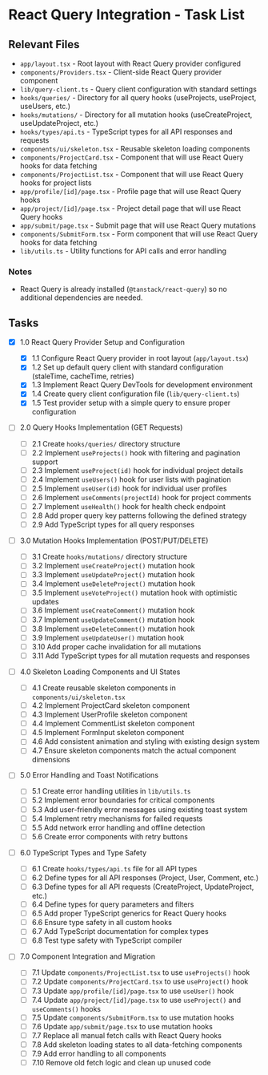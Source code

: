 # React Query Integration - Task List

## Relevant Files

- `app/layout.tsx` - Root layout with React Query provider configured
- `components/Providers.tsx` - Client-side React Query provider component
- `lib/query-client.ts` - Query client configuration with standard settings
- `hooks/queries/` - Directory for all query hooks (useProjects, useProject, useUsers, etc.)
- `hooks/mutations/` - Directory for all mutation hooks (useCreateProject, useUpdateProject, etc.)
- `hooks/types/api.ts` - TypeScript types for all API responses and requests
- `components/ui/skeleton.tsx` - Reusable skeleton loading components
- `components/ProjectCard.tsx` - Component that will use React Query hooks for data fetching
- `components/ProjectList.tsx` - Component that will use React Query hooks for project lists
- `app/profile/[id]/page.tsx` - Profile page that will use React Query hooks
- `app/project/[id]/page.tsx` - Project detail page that will use React Query hooks
- `app/submit/page.tsx` - Submit page that will use React Query mutations
- `components/SubmitForm.tsx` - Form component that will use React Query hooks for data fetching
- `lib/utils.ts` - Utility functions for API calls and error handling

### Notes

- React Query is already installed (`@tanstack/react-query`) so no additional dependencies are needed.

## Tasks

- [x] 1.0 React Query Provider Setup and Configuration

  - [x] 1.1 Configure React Query provider in root layout (`app/layout.tsx`)
  - [x] 1.2 Set up default query client with standard configuration (staleTime, cacheTime, retries)
  - [x] 1.3 Implement React Query DevTools for development environment
  - [x] 1.4 Create query client configuration file (`lib/query-client.ts`)
  - [x] 1.5 Test provider setup with a simple query to ensure proper configuration

- [ ] 2.0 Query Hooks Implementation (GET Requests)

  - [ ] 2.1 Create `hooks/queries/` directory structure
  - [ ] 2.2 Implement `useProjects()` hook with filtering and pagination support
  - [ ] 2.3 Implement `useProject(id)` hook for individual project details
  - [ ] 2.4 Implement `useUsers()` hook for user lists with pagination
  - [ ] 2.5 Implement `useUser(id)` hook for individual user profiles
  - [ ] 2.6 Implement `useComments(projectId)` hook for project comments
  - [ ] 2.7 Implement `useHealth()` hook for health check endpoint
  - [ ] 2.8 Add proper query key patterns following the defined strategy
  - [ ] 2.9 Add TypeScript types for all query responses

- [ ] 3.0 Mutation Hooks Implementation (POST/PUT/DELETE)

  - [ ] 3.1 Create `hooks/mutations/` directory structure
  - [ ] 3.2 Implement `useCreateProject()` mutation hook
  - [ ] 3.3 Implement `useUpdateProject()` mutation hook
  - [ ] 3.4 Implement `useDeleteProject()` mutation hook
  - [ ] 3.5 Implement `useVoteProject()` mutation hook with optimistic updates
  - [ ] 3.6 Implement `useCreateComment()` mutation hook
  - [ ] 3.7 Implement `useUpdateComment()` mutation hook
  - [ ] 3.8 Implement `useDeleteComment()` mutation hook
  - [ ] 3.9 Implement `useUpdateUser()` mutation hook
  - [ ] 3.10 Add proper cache invalidation for all mutations
  - [ ] 3.11 Add TypeScript types for all mutation requests and responses

- [ ] 4.0 Skeleton Loading Components and UI States

  - [ ] 4.1 Create reusable skeleton components in `components/ui/skeleton.tsx`
  - [ ] 4.2 Implement ProjectCard skeleton component
  - [ ] 4.3 Implement UserProfile skeleton component
  - [ ] 4.4 Implement CommentList skeleton component
  - [ ] 4.5 Implement FormInput skeleton component
  - [ ] 4.6 Add consistent animation and styling with existing design system
  - [ ] 4.7 Ensure skeleton components match the actual component dimensions

- [ ] 5.0 Error Handling and Toast Notifications

  - [ ] 5.1 Create error handling utilities in `lib/utils.ts`
  - [ ] 5.2 Implement error boundaries for critical components
  - [ ] 5.3 Add user-friendly error messages using existing toast system
  - [ ] 5.4 Implement retry mechanisms for failed requests
  - [ ] 5.5 Add network error handling and offline detection
  - [ ] 5.6 Create error components with retry buttons

- [ ] 6.0 TypeScript Types and Type Safety

  - [ ] 6.1 Create `hooks/types/api.ts` file for all API types
  - [ ] 6.2 Define types for all API responses (Project, User, Comment, etc.)
  - [ ] 6.3 Define types for all API requests (CreateProject, UpdateProject, etc.)
  - [ ] 6.4 Define types for query parameters and filters
  - [ ] 6.5 Add proper TypeScript generics for React Query hooks
  - [ ] 6.6 Ensure type safety in all custom hooks
  - [ ] 6.7 Add TypeScript documentation for complex types
  - [ ] 6.8 Test type safety with TypeScript compiler

- [ ] 7.0 Component Integration and Migration
  - [ ] 7.1 Update `components/ProjectList.tsx` to use `useProjects()` hook
  - [ ] 7.2 Update `components/ProjectCard.tsx` to use `useProject()` hook
  - [ ] 7.3 Update `app/profile/[id]/page.tsx` to use `useUser()` hook
  - [ ] 7.4 Update `app/project/[id]/page.tsx` to use `useProject()` and `useComments()` hooks
  - [ ] 7.5 Update `components/SubmitForm.tsx` to use mutation hooks
  - [ ] 7.6 Update `app/submit/page.tsx` to use mutation hooks
  - [ ] 7.7 Replace all manual fetch calls with React Query hooks
  - [ ] 7.8 Add skeleton loading states to all data-fetching components
  - [ ] 7.9 Add error handling to all components
  - [ ] 7.10 Remove old fetch logic and clean up unused code
